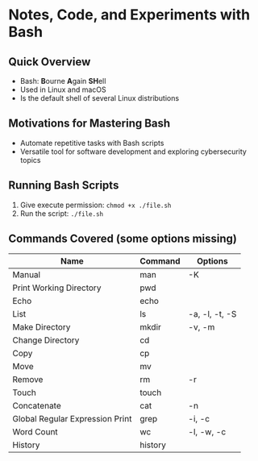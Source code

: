 # Notes, Code, and Experiments with Bash

## Quick Overview
- Bash: **B**ourne **A**gain **SH**ell
- Used in Linux and macOS
- Is the default shell of several Linux distributions

## Motivations for Mastering Bash
- Automate repetitive tasks with Bash scripts
- Versatile tool for software development and exploring cybersecurity topics

## Running Bash Scripts
1. Give execute permission: `chmod +x ./file.sh`
2. Run the script: `./file.sh`

## Commands Covered (some options missing)
| Name                            | Command  | Options        |
|---------------------------------|----------|----------------|
| Manual                          | man      | -K             |
| Print Working Directory         | pwd      |                | 
| Echo                            | echo     |                | 
| List                            | ls       | -a, -l, -t, -S | 
| Make Directory                  | mkdir    | -v, -m         | 
| Change Directory                | cd       |                | 
| Copy                            | cp       |                | 
| Move                            | mv       |                | 
| Remove                          | rm       | -r             | 
| Touch                           | touch    |                | 
| Concatenate                     | cat      | -n             | 
| Global Regular Expression Print | grep     | -i, -c         | 
| Word Count                      | wc       | -l, -w, -c     | 
| History                         | history  |                | 